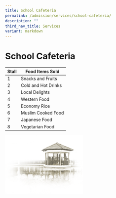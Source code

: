 ```yaml
---
title: School Cafeteria
permalink: /admission/services/school-cafeteria/
description: ""
third_nav_title: Services
variant: markdown
---
```

# **School Cafeteria**

| Stall 	| Food Items Sold 	|
| ---	| ---	|
| 1 	|  Snacks and Fruits 	|
| 2 	| Cold and Hot Drinks 	|
| 3 	| Local Delights 	|
| 4 	| Western Food 	|
| 5 	| Economy Rice 	|
| 6 	| Muslim Cooked Food 	|
| 7 	| Japanese Food 	|
| 8 	| Vegetarian Food 	|

<img src="/images/pavilion.png" style="width:50%">